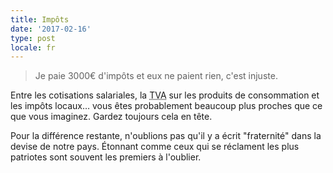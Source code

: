 ```yaml
---
title: Impôts
date: '2017-02-16'
type: post
locale: fr
---
```


> Je paie 3000€ d'impôts et eux ne paient rien, c'est injuste.

Entre les cotisations salariales, la <abbr title="Taxe sur la Valeur Ajoutée">TVA</abbr> sur les produits de consommation et les impôts locaux… vous êtes probablement beaucoup plus proches que ce que vous imaginez. Gardez toujours cela en tête.

Pour la différence restante, n'oublions pas qu'il y a écrit "fraternité" dans la devise de notre pays. Étonnant comme ceux qui se réclament les plus patriotes sont souvent les premiers à l'oublier.
